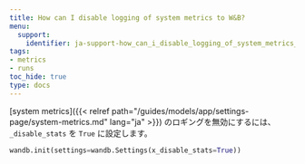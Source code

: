 ```yaml
---
title: How can I disable logging of system metrics to W&B?
menu:
  support:
    identifier: ja-support-how_can_i_disable_logging_of_system_metrics_to_wb
tags:
- metrics
- runs
toc_hide: true
type: docs
---
```


[system metrics]({{< relref path="/guides/models/app/settings-page/system-metrics.md" lang="ja" >}}) のロギングを無効にするには、`_disable_stats` を `True` に設定します。

```python
wandb.init(settings=wandb.Settings(x_disable_stats=True))
```